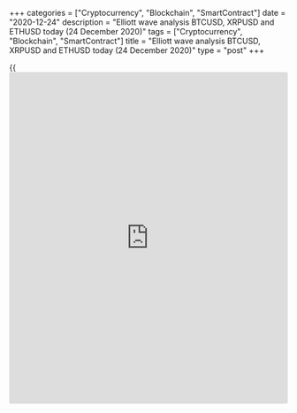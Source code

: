 +++
categories = ["Cryptocurrency", "Blockchain", "SmartContract"]
date = "2020-12-24"
description = "Elliott wave analysis BTCUSD, XRPUSD and ETHUSD today (24 December 2020)"
tags = ["Cryptocurrency", "Blockchain", "SmartContract"]
title = "Elliott wave analysis BTCUSD, XRPUSD and ETHUSD today (24 December 2020)"
type = "post"
+++

{{<iframe id="large-banner" src="https://www.bounty.group/#slide=14.0" width="100%" height="600" scrolling="no" style="border: 0px solid rgb(216, 221, 230); border-radius: 3px;">}}

2020-12-24

2020-12-24

Short-term forecast for BTCUSD, XRPUSD and ETHUSD 24.12.2020Roman Onegin

I welcome my readers!

I have prepared a short-term cryptocurrency forecast based on Elliott
wave analysis of Bitcoin, Ripple, and Ethereum. I suggest entry signals
to trade each cryptocurrency.

Ethereum is forming a bearish correction which takes the form of a
complex structure. It is a triple zigzag. The second linking wave XX is
expected to form in the near future.

The article covers the following subjects:

## Elliott wave Bitcoin analysis

 ****

The chart shows the structure of the uptrend. It is an impulse. Not so
long ago, the market formed a corrective wave (4), which took the form
of an A-B-C zigzag. Currently, we see the development of an upward
impulse wave (5), to be precise, its middle part - impulse 3.
Apparently, a horizontal correction [4] is being formed, which is a flat
(a)-(b)-(c). In the near future, sub-wave (c) will be completed. After
that the price will rise in the final wave (5) towards the level of
26000.00.

### Trading plan for [BTCUSD][1] today:

Buy 22933.50 TP 26000.00

* * *

## Elliott wave Ripple analysis

 ****

A downward wave (W), which is a triple zigzag W-X-Y-XX-Z, is seen
distinctly in the chart. It is assumed that this zigzag is fully
completed, so in the near future, the price may rise in the upward
linking wave (X). Most likely the price will reach the level of 0.498.
At this level, wave (X) will be 50% of wave (W) according to the
Fibonacci lines. Consider opening longs.

### Trading plan for **[XRPUSD][2]** today:

Buy 0.285, TP 0.498

* * *

## Elliott wave Ethereum analysis

 ****

In the last section of the chart, we see a downward corrective wave (4)
developing, it takes the form of a bearish triple zigzag W-X-Y-XX-Z.
Apparently, the first three parts of this structure have already been
completed. In the short term, a rise to the level of 609.25 is possible
in wave XX, at which point it will be 50% of a downward wave (Y). The
price will then begin to go down in the final actionary wave (Z), as
shown in the chart.

### Trading plan for  **[ETHUSD][3] **today:

Buy 581.34, TP 609.25

* * *

P.S. Did you like my article? Share it in social networks: it will be
the best “thank you" :)

Ask me questions and comment below. I’ll be glad to answer your
questions and give necessary explanations.

 **Useful links:**

  * I recommend trying to trade with a reliable broker [here][4]. The system allows you to trade by yourself or copy successful traders from all across the globe.
  * Use my promo-code BLOG for getting deposit bonus 50% on LiteForex platform. Just enter this code in the appropriate field while [depositing][5] your trading account.
  * Telegram chat for traders: <t.me/liteforexengchat>. We are sharing the signals and trading experience
  * Telegram channel with high-quality analytics, Forex reviews, training articles, and other useful things for traders <t.me/liteforex>



The content of this article reflects the author’s opinion and does not
necessarily reflect the official position of LiteForex. The material
published on this page is provided for informational purposes only and
should not be considered as the provision of investment advice for the
purposes of Directive 2004/39/EC.

Rate this article:

{{value}}

( {{count}} {{title}} )

   1. my.liteforex.com/trading/chart?symbol=BTCUSD
   2. my.liteforex.com/trading/chart?symbol=XRPUSD
   3. my.liteforex.com/trading/chart?symbol=ETHUSD
   4. my.liteforex.com/?category=analysts-opinions&slug=short-term-forecast-for-[BTC](https://www.playgroundfx.com/blog/who-is-the-creator-of-bitcoin/)usd-xrpusd-and-ethusd-24122020&openPopup=%2Fregistration%2Fpopup&utm_source=blog&utm_medium=article&utm_campaign=bonus
   5. my.liteforex.com/deposit/?category=analysts-opinions&slug=short-term-forecast-for-[BTC](https://www.playgroundfx.com/blog/who-is-the-creator-of-bitcoin/)usd-xrpusd-and-ethusd-24122020&promo_code=BLOG&utm_source=blog&utm_medium=article&utm_campaign=bonus